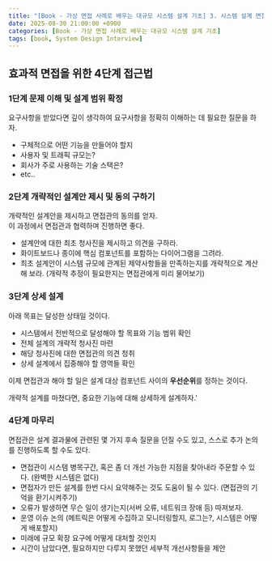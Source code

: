 ```yaml
---
title: "[Book - 가상 면접 사례로 배우는 대규모 시스템 설계 기초] 3. 시스템 설계 면접 공략법"
date: 2025-08-30 21:00:00 +0900
categories: [Book - 가상 면접 사례로 배우는 대규모 시스템 설계 기초]
tags: [book, System Design Interview]
---
```


## 효과적 면접을 위한 4단계 접근법

### 1단계 문제 이해 및 설계 범위 확정
요구사항을 받았다면 깊이 생각하여 요구사항을 정확히 이해하는 데 필요한 질문을 하자.
* 구체적으로 어떤 기능을 만들어야 할지
* 사용자 및 트래픽 규모는?
* 회사가 주로 사용하는 기술 스택은?
* etc..

### 2단계 개략적인 설계안 제시 및 동의 구하기
개략적인 설계안을 제시하고 면접관의 동의를 얻자.   
이 과정에서 면접관과 협력하며 진행하면 좋다.
* 설계안에 대한 최초 청사진을 제시하고 의견을 구하라.
* 화이트보드나 종이에 핵심 컴포넌트를 포함하는 다이어그램을 그려라.
* 최초 설계안이 시스템 규모에 관계된 제약사항들을 만족하는지를 개략적으로 계산해 보라. (개략적 추정이 필요한지는 면접관에게 미리 물어보기)

### 3단계 상세 설계
아래 목표는 달성한 상태일 것이다.
* 시스템에서 전반적으로 달성해야 할 목표와 기능 범위 확인
* 전체 설계의 개략적 청사진 마련
* 해당 청사진에 대한 면접관의 의견 청취
* 상세 설계에서 집중해야 할 영역들 확인

이제 면접관과 해야 할 일은 설계 대상 컴포넌트 사이의 **우선순위**를 정하는 것이다.

개략적 설계를 마쳤다면, 중요한 기능에 대해 상세하게 설계하자.'

### 4단계 마무리
면접관은 설계 결과물에 관련된 몇 가지 후속 질문을 던질 수도 있고, 스스로 추가 논의를 진행하도록 할 수도 있다.

* 면접관이 시스템 병목구간, 혹은 좀 더 개선 가능한 지점을 찾아내라 주문할 수 있다. (완벽한 시스템은 없다)
* 면접자가 만든 설계를 한번 다시 요약해주는 것도 도움이 될 수 있다. (면접관의 기억을 환기시켜주기)
* 오류가 발생하면 무슨 일이 생기는지(서버 오류, 네트워크 장애 등) 따져보자.
* 운영 이슈 논의 (메트릭은 어떻게 수집하고 모니터링할지, 로그는?, 시스템은 어떻게 배포할지)
* 미래에 규모 확장 요구에 어떻게 대처할 것인지
* 시간이 남았다면, 필요하지만 다루지 못했던 세부적 개선사항들을 제안
